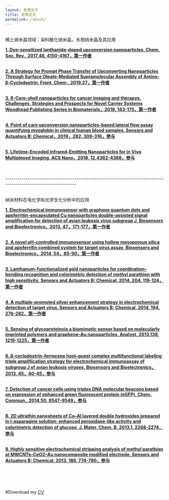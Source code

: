 ```yaml
---
layout: 发表论文
title: 发表论文
permalink: /about/
---
```


<br>  稀土纳米晶领域：染料敏化纳米晶，水相纳米晶及其应用 <br>

<strong><a href="https://pubs.rsc.org/en/content/articlelanding/2017/cs/c7cs00053g#!divAbstract">1. Dye-sensitized lanthanide-doped upconversion nanoparticles, Chem. Soc. Rev., 2017,46, 4150-4167，第一作者</a></strong><br><br>

<strong><a href="https://www.frontiersin.org/articles/10.3389/fchem.2019.00161/full">2. A Strategy for Prompt Phase Transfer of Upconverting Nanoparticles Through Surface Oleate-Mediated Supramolecular Assembly of Amino-β-Cyclodextrin, Front. Chem., 2019,27，第一作者</a></strong><br><br>

<strong><a href="https://www.sciencedirect.com/science/article/pii/B9780081021989000065?via%3Dihub">3.  6-Core-shell nanoparticles for cancer imaging and therapys, Challenges, Strategies and Prospects for Novel Carrier Systems
Woodhead Publishing Series in Biomaterials，2018, 143-175，第一作者</a></strong><br><br>

<strong><a href="https://www.sciencedirect.com/science/article/abs/pii/S0925400518320306?via%3Dihub">4. Point of care upconversion nanoparticles-based lateral flow assay quantifying myoglobin in clinical human blood samples, Sensors and Actuators B: Chemical，2019，282, 309-316，参与</a></strong><br><br>

<strong><a href="https://pubs.acs.org/doi/10.1021/acsnano.7b09189">5. Lifetime-Encoded Infrared-Emitting Nanoparticles for in Vivo Multiplexed Imaging, ACS Nano，2018, 12,4362-4368，参与</a></strong><br><br>

<br>-----------------------------------------------------------------------------------------------------------------<br>

<br>  纳米材料在电化学和光学生化分析中的应用 <br>

<strong><a href="https://www.sciencedirect.com/science/article/pii/S0956566313001802?via%3Dihub">1. Electrochemical immunosensor with graphene quantum dots and apoferritin-encapsulated Cu nanoparticles double-assisted signal amplification for detection of avian leukosis virus subgroup J, Biosensors and Bioelectronics，2013, 47，171-177，第一作者</a></strong><br><br>

<strong><a href="https://www.sciencedirect.com/science/article/pii/S0956566313007537?via%3Dihub">2. A novel pH-controlled immunosensor using hollow mesoporous silica and apoferritin combined system for target virus assay, Biosensors and Bioelectronics，2014, 54，85-90，第一作者</a></strong><br><br>

<strong><a href="https://www.sciencedirect.com/science/article/abs/pii/S0925400514009332?via%3Dihub">3. Lanthanum-functionalized gold nanoparticles for coordination–bonding recognition and colorimetric detection of methyl parathion with high sensitivity, Sensors and Actuators B: Chemical, 2014, 204, 119-124，第一作者</a></strong><br><br>

<strong><a href="https://www.sciencedirect.com/science/article/abs/pii/S0925400513015414?via%3Dihub">4. A multiple-promoted silver enhancement strategy in electrochemical detection of target virus, Sensors and Actuators B: Chemical, 2014, 194, 276-282，第一作者</a></strong><br><br>

<strong><a href="https://pubs.rsc.org/en/content/articlelanding/2013/AN/c2an36297j#!divAbstract">5. Sensing of glycoproteinvia a biomimetic sensor based on molecularly imprinted polymers and graphene–Au nanoparticles, Analyst, 2013,138, 1219-1225，第一作者</a></strong><br><br>

<strong><a href="https://www.sciencedirect.com/science/article/pii/S0956566313000523?via%3Dihub">6. β-cyclodextrin-ferrocene host–guest complex multifunctional labeling triple amplification strategy for electrochemical immunoassay of subgroup J of avian leukosis viruses, Biosensors and Bioelectronics，2013, 45，40-45，参与</a></strong><br><br>

<strong><a href="https://pubs.rsc.org/en/content/articlelanding/2014/CC/C4CC03925D#!divAbstract">7. Detection of cancer cells using triplex DNA molecular beacons based on expression of enhanced green fluorescent protein (eGFP), Chem. Commun., 2014,50, 9547-9549，参与</a></strong><br><br>

<strong><a href="https://pubs.rsc.org/en/content/articlelanding/2013/TB/c3tb00044c#!divAbstract">8. 2D ultrathin nanosheets of Co–Al layered double hydroxides prepared in l-asparagine solution: enhanced peroxidase-like activity and colorimetric detection of glucose, J. Mater. Chem. B, 2013,1, 2268-2274，参与</a></strong><br><br>

<strong><a href="https://www.sciencedirect.com/science/article/abs/pii/S0925400513007491?via%3Dihub">9. Highly sensitive electrochemical stripping analysis of methyl parathion at MWCNTs–CeO2–Au nanocomposite modified electrode, Sensors and Actuators B: Chemical, 2013, 186, 774-780，参与</a></strong><br><br>

<br>  
<br>
<br>
#Download my <a href="https://www.dropbox.com/s/yzu33h38flxfkri/soto-cv.pdf?dl=0" download="Soto, Paul- CV">CV</a><br>
<br>
